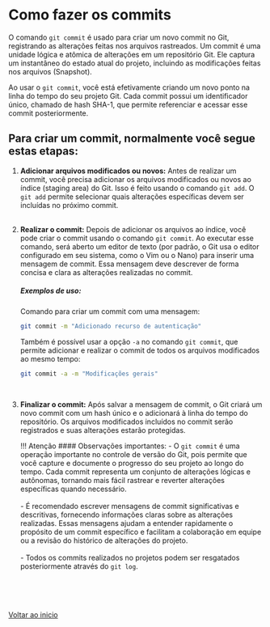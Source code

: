 # Como fazer os commits

O comando `git commit` é usado para criar um novo commit no Git, registrando as alterações feitas nos arquivos rastreados. Um commit é uma unidade lógica e atômica de alterações em um repositório Git. Ele captura um instantâneo do estado atual do projeto, incluindo as modificações feitas nos arquivos (Snapshot).

Ao usar o `git commit`, você está efetivamente criando um novo ponto na linha do tempo do seu projeto Git. Cada commit possui um identificador único, chamado de hash SHA-1, que permite referenciar e acessar esse commit posteriormente.

## Para criar um commit, normalmente você segue estas etapas:

1. **Adicionar arquivos modificados ou novos:** Antes de realizar um commit, você precisa adicionar os arquivos modificados ou novos ao índice (staging area) do Git. Isso é feito usando o comando `git add`. O `git add` permite selecionar quais alterações específicas devem ser incluídas no próximo commit.<br><br>
2. **Realizar o commit:** Depois de adicionar os arquivos ao índice, você pode criar o commit usando o comando `git commit`. Ao executar esse comando, será aberto um editor de texto (por padrão, o Git usa o editor configurado em seu sistema, como o Vim ou o Nano) para inserir uma mensagem de commit. Essa mensagem deve descrever de forma concisa e clara as alterações realizadas no commit.

    ##### Exemplos de uso:
    Comando para criar um commit com uma mensagem: 

    ```bash
    git commit -m "Adicionado recurso de autenticação"
    ```

    Também é possível usar a opção `-a` no comando `git commit`, que permite adicionar e realizar o commit de todos os arquivos modificados ao mesmo tempo: 

    ```bash
    git commit -a -m "Modificações gerais"
    ```
<br>

3. **Finalizar o commit:** Após salvar a mensagem de commit, o Git criará um novo commit com um hash único e o adicionará à linha do tempo do repositório. Os arquivos modificados incluídos no commit serão registrados e suas alterações estarão protegidas.

    !!! Atenção
        #### Observações importantes:
        - O `git commit` é uma operação importante no controle de versão do Git, pois permite que você capture e documente o progresso do seu projeto ao longo do tempo. Cada commit representa um conjunto de alterações lógicas e autônomas, tornando mais fácil rastrear e reverter alterações específicas quando necessário.<br><br>
        - É recomendado escrever mensagens de commit significativas e descritivas, fornecendo informações claras sobre as alterações realizadas. Essas mensagens ajudam a entender rapidamente o propósito de um commit específico e facilitam a colaboração em equipe ou a revisão do histórico de alterações do projeto.<br><br>
        - Todos os commits realizados no projetos podem ser resgatados posteriormente através do `git log`.<br><br>

<br>

<br>

[Voltar ao inicio](/README.md)

